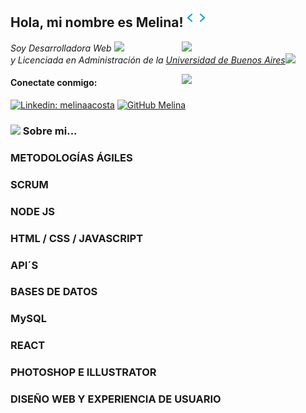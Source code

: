<h2> Hola, mi nombre es Melina! <img src="/tenor.gif" width="30"></h2>
<img align="right" src="https://media.giphy.com/media/YPQ62IX4xd60xJDaBu/giphy.gif" width="230">
<p><em>Soy Desarrolladora Web <img src="https://media.giphy.com/media/WUlplcMpOCEmTGBtBW/giphy.gif" width="30"></br>y Licenciada en Administración de la <a href="#">Universidad de Buenos Aires</a><img src="https://media.giphy.com/media/ay492ZtSUiERUFlQML/giphy.gif" width="30"> 
</em></p>

<img align="right" src="https://media.giphy.com/media/YPQ62IX4xd60xJDaBu/giphy.gif" width="230">

<h4 align="left">Conectate conmigo:</h4>

[![Linkedin: melinaacosta](https://img.shields.io/badge/-melinaacosta-blue?style=flat-square&logo=Linkedin&logoColor=white&link=https://www.linkedin.com/in/melina-acosta/)](https://www.linkedin.com/in/melina-acosta/)
[![GitHub Melina](https://img.shields.io/github/followers/melinaacosta?label=follow&style=social)](https://github.com/melinaacosta)

### <img src="https://media.giphy.com/media/VgCDAzcKvsR6OM0uWg/giphy.gif" width="50"> Sobre mi... 


<!-- <img src="https://media.giphy.com/media/LnQjpWaON8nhr21vNW/giphy.gif" width="60"> <em><b>I love connecting with different people</b> so if you want to say <b>hi, I'll be happy to meet you more!</b> :)</em> -->









### METODOLOGÍAS ÁGILES

### SCRUM

### NODE JS

### HTML / CSS / JAVASCRIPT

### API´S

### BASES DE DATOS 

### MySQL

### REACT

### PHOTOSHOP E ILLUSTRATOR

### DISEÑO WEB Y EXPERIENCIA DE USUARIO
